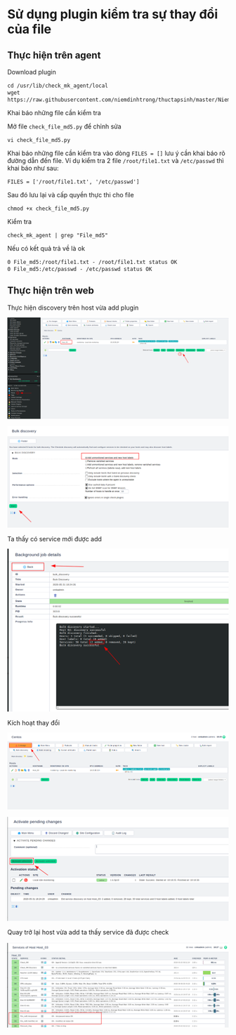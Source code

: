# Sử dụng plugin kiểm tra sự thay đổi của file

## Thực hiện trên agent

Download plugin

```
cd /usr/lib/check_mk_agent/local
wget https://raw.githubusercontent.com/niemdinhtrong/thuctapsinh/master/NiemDT/Ghichep_checkmk/scripts/check_file_md5.py
```

Khai báo những file cần kiểm tra

Mở file `check_file_md5.py` để chỉnh sửa

```
vi check_file_md5.py
```

Khai báo những file cần kiểm tra vào dòng `FILES = []` lưu ý cần khai báo rõ đường dẫn đến file. Ví dụ kiểm tra 2 file `/root/file1.txt` và `/etc/passwd` thì khai báo như sau:

```
FILES = ['/root/file1.txt', '/etc/passwd']
```

Sau đó lưu lại và cấp quyền thực thi cho file 

```
chmod +x check_file_md5.py
```

Kiểm tra

```
check_mk_agent | grep "File_md5"
```

Nếu có kết quả trả về là ok

```
0 File_md5:/root/file1.txt - /root/file1.txt status OK
0 File_md5:/etc/passwd - /etc/passwd status OK
```

## Thực hiện trên web

Thực hiện discovery trên host vừa add plugin

![](../images/check_file/01.png)

![](../images/check_file/02.png)

Ta thấy có service mới được add

![](../images/check_file/03.png)

Kích hoạt thay đổi

![](../images/check_file/04.png)

![](../images/check_file/05.png)

Quay trở lại host vừa add ta thấy service đã được check

![](../images/check_file/06.png)